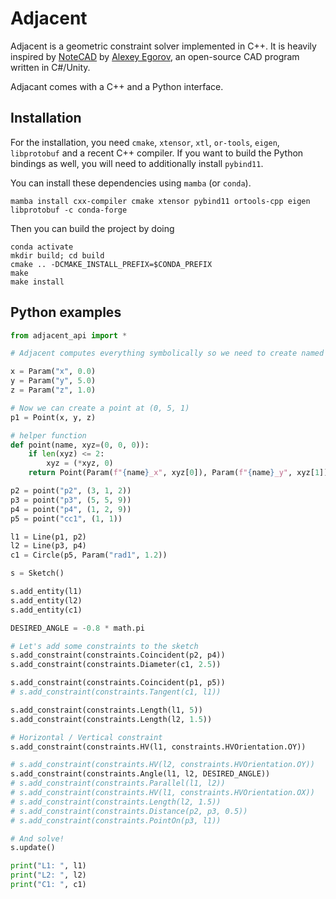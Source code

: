 Adjacent
========

Adjacent is a geometric constraint solver implemented in C++.
It is heavily inspired by [NoteCAD](https://github.com/NoteCAD/NoteCAD) by [Alexey Egorov](https://github.com/Evil-Spirit), an open-source CAD program written in C#/Unity.

Adjacant comes with a C++ and a Python interface.

Installation
------------

For the installation, you need `cmake`, `xtensor`, `xtl`, `or-tools`, `eigen`,
`libprotobuf` and a recent C++ compiler.
If you want to build the Python bindings as well, you will need to additionally install `pybind11`.

You can install these dependencies using `mamba` (or `conda`).

`mamba install cxx-compiler cmake xtensor pybind11 ortools-cpp eigen libprotobuf -c conda-forge`

Then you can build the project by doing

```
conda activate
mkdir build; cd build
cmake .. -DCMAKE_INSTALL_PREFIX=$CONDA_PREFIX
make
make install
```

Python examples
---------------

```py
from adjacent_api import *

# Adjacent computes everything symbolically so we need to create named parameters

x = Param("x", 0.0)
y = Param("y", 5.0)
z = Param("z", 1.0)

# Now we can create a point at (0, 5, 1)
p1 = Point(x, y, z)

# helper function
def point(name, xyz=(0, 0, 0)):
    if len(xyz) <= 2:
        xyz = (*xyz, 0)
    return Point(Param(f"{name}_x", xyz[0]), Param(f"{name}_y", xyz[1]), Param(f"{name}_z", xyz[2]))

p2 = point("p2", (3, 1, 2))
p3 = point("p3", (5, 5, 9))
p4 = point("p4", (1, 2, 9))
p5 = point("cc1", (1, 1))

l1 = Line(p1, p2)
l2 = Line(p3, p4)
c1 = Circle(p5, Param("rad1", 1.2))

s = Sketch()

s.add_entity(l1)
s.add_entity(l2)
s.add_entity(c1)

DESIRED_ANGLE = -0.8 * math.pi

# Let's add some constraints to the sketch
s.add_constraint(constraints.Coincident(p2, p4))
s.add_constraint(constraints.Diameter(c1, 2.5))

s.add_constraint(constraints.Coincident(p1, p5))
# s.add_constraint(constraints.Tangent(c1, l1))

s.add_constraint(constraints.Length(l1, 5))
s.add_constraint(constraints.Length(l2, 1.5))

# Horizontal / Vertical constraint
s.add_constraint(constraints.HV(l1, constraints.HVOrientation.OY))

# s.add_constraint(constraints.HV(l2, constraints.HVOrientation.OY))
s.add_constraint(constraints.Angle(l1, l2, DESIRED_ANGLE))
# s.add_constraint(constraints.Parallel(l1, l2))
# s.add_constraint(constraints.HV(l1, constraints.HVOrientation.OX))
# s.add_constraint(constraints.Length(l2, 1.5))
# s.add_constraint(constraints.Distance(p2, p3, 0.5))
# s.add_constraint(constraints.PointOn(p3, l1))

# And solve!
s.update()

print("L1: ", l1)
print("L2: ", l2)
print("C1: ", c1)
```
